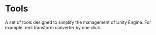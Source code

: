 # Tools
A set of tools designed to simplify the management of Unity Engine. For example: rect transform converter by one click.
